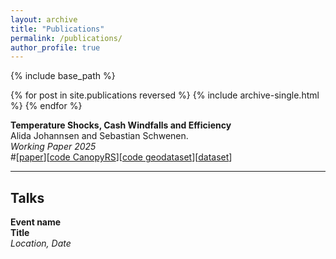 ```yaml
---
layout: archive
title: "Publications"
permalink: /publications/
author_profile: true
---
```



{% include base_path %}

{% for post in site.publications reversed %}
  {% include archive-single.html %}
{% endfor %}

**Temperature Shocks, Cash Windfalls and Efficiency**  
Alida Johannsen and Sebastian Schwenen.  
*Working Paper 2025*  
#[[paper](https://arxiv.org/abs/2507.00170)][[code CanopyRS](https://github.com/hugobaudchon/CanopyRS)][[code geodataset](https://github.com/hugobaudchon/geodataset)][[dataset](https://huggingface.co/datasets/CanopyRS/SelvaBox)]  


---

## Talks

**Event name**  
**Title**  
*Location, Date*  
